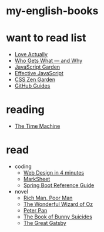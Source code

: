 # my-english-books

# want to read list
- [Love Actually](https://book.douban.com/subject/1377064)
- [Who Gets What — and Why](https://book.douban.com/subject/26367420)
- [JavaScript Garden](http://bonsaiden.github.io/JavaScript-Garden)
- [Effective JavaScript](https://book.douban.com/subject/10494340)
- [CSS Zen Garden](http://www.csszengarden.com)
- [GitHub Guides](https://guides.github.com/activities/hello-world)

# reading
- [The Time Machine](https://book.douban.com/subject/1187124)

# read
- coding
  - [Web Design in 4 minutes](http://jgthms.com/web-design-in-4-minutes)
  - [MarkSheet](http://marksheet.io)
  - [Spring Boot Reference Guide](http://docs.spring.io/spring-boot/docs/current-SNAPSHOT/reference/html)
- novel
  - [Rich Man, Poor Man](https://book.douban.com/subject/6134008)
  - [The Wonderful Wizard of Oz](https://book.douban.com/subject/1989491)
  - [Peter Pan](https://book.douban.com/subject/3280690)
  - [The Book of Bunny Suicides](https://book.douban.com/subject/1441503)
  - [The Great Gatsby](https://book.douban.com/subject/21750370)

